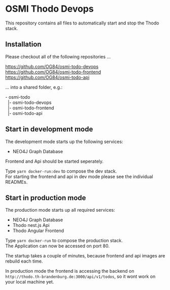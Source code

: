 # OSMI Thodo Devops

This repository contains all files to automatically start and stop the Thodo stack.

## Installation

Please checkout all of the following repositories ...

https://github.com/OG84/osmi-todo-devops  
https://github.com/OG84/osmi-todo-frontend  
https://github.com/OG84/osmi-todo-api  

... into a shared folder, e.g.:

\- osmi-todo  
&nbsp;&nbsp;|- osmi-todo-devops  
&nbsp;&nbsp;|- osmi-todo-frontend  
&nbsp;&nbsp;|- osmi-todo-api  

## Start in development mode

The development mode starts up the following services:

- NEO4J Graph Database

Frontend and Api should be started seperately.

Type `yarn docker-run:dev` to compose the dev stack.  
For starting the frontend and api in dev mode please see the individual READMEs.

## Start in production mode

The production mode starts up all required services:

- NEO4J Graph Database
- Thodo nest.js Api
- Thodo Angular Frontend

Type `yarn docker-run` to compose the production stack.  
The Application can now be accessed on port 80.

The startup takes a couple of minutes, because frontend and api images are rebuild each time.

In production mode the frontend is accessing the backend on `http://thodo.th-brandenburg.de:3000/api/v1/todos`, so it wont work on your local machine yet.